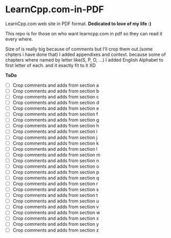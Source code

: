 # LearnCpp.com-in-PDF
LearnCpp.com web site in PDF format. **Dedicated to love of my life :)**

This repo is for those on who want learncpp.com in pdf so they can read it every where.

Size of is really big because of comments but I'll crop them out.(some chpters i have done that)
I added appendixes and context.
because some of chapters where named by letter like(S, P, O, ...) I added English Alphabet to first letter of each.
and it exactly fit to it XD

**ToDo**
-[ ] Crop comments and adds from section a
-[ ] Crop comments and adds from section b
-[ ] Crop comments and adds from section c
-[ ] Crop comments and adds from section d
-[ ] Crop comments and adds from section e
-[ ] Crop comments and adds from section f
-[ ] Crop comments and adds from section g
-[ ] Crop comments and adds from section h
-[ ] Crop comments and adds from section i
-[ ] Crop comments and adds from section j
-[ ] Crop comments and adds from section k
-[ ] Crop comments and adds from section l
-[ ] Crop comments and adds from section m
-[ ] Crop comments and adds from section n
-[ ] Crop comments and adds from section o
-[ ] Crop comments and adds from section p
-[ ] Crop comments and adds from section q
-[ ] Crop comments and adds from section r
-[ ] Crop comments and adds from section s
-[ ] Crop comments and adds from section t
-[ ] Crop comments and adds from section u
-[ ] Crop comments and adds from section v
-[ ] Crop comments and adds from section w
-[ ] Crop comments and adds from section x
-[ ] Crop comments and adds from section y
-[ ] Crop comments and adds from section z
